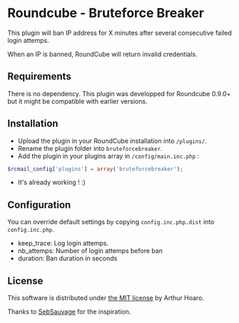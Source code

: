 # Roundcube - Bruteforce Breaker

This plugin will ban IP address for X minutes after several consecutive failed login attemps.

When an IP is banned, RoundCube will return invalid credentials.

## Requirements

There is no dependency. This plugin was developped for Roundcube 0.9.0+ but it might be compatible with earlier versions.

## Installation

 * Upload the plugin in your RoundCube installation into `/plugins/`.
 * Rename the plugin folder into `bruteforcebreaker`.
 * Add the plugin in your plugins array in `/config/main.inc.php` :
 
```php
$rcmail_config['plugins'] = array('bruteforcebreaker');
```
 * It's already working ! :)

## Configuration

You can override default settings by copying `config.inc.php.dist` into `config.inc.php`.

 * keep_trace: Log login attemps.
 * nb_attemps: Number of login attemps before ban
 * duration: Ban duration in seconds

## License

This software is distributed under [the MIT license](http://git.hoa.ro/arthur/rc-plugin-bruteforce-breaker/blob/master/) by Arthur Hoaro.

Thanks to [SebSauvage](https://github.com/sebsauvage/) for the inspiration.